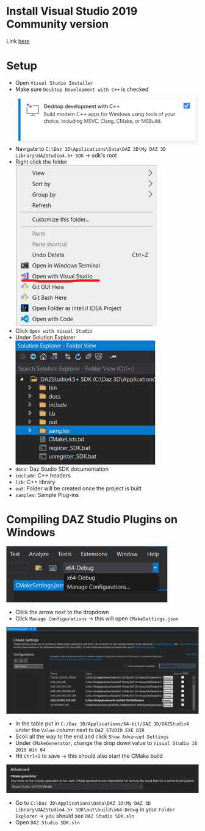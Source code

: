 # Install Visual Studio 2019 Community version
Link [here](https://visualstudio.microsoft.com/vs/)

# Setup
- Open `Visual Studio Installer`
- Make sure `Desktop Development with C++` is checked
![](images/desktop_development_cpp.png)
- Navigate to `C:\Daz 3D\Applications\Data\DAZ 3D\My DAZ 3D Library\DAZStudio4.5+ SDK` &rightarrow; sdk's root
- Right click the folder
![](images/open_with_vs.png)
- Click `Open with Visual Studio`
- Under Solution Explorer
![](images/sdk_folder_structure.png)
- `docs`: Daz Studio SDK documentation
- `include`: C++ headers
- `lib`: C++ library
- `out`: Folder will be created once the project is built
- `samples`: Sample Plug-ins 

# Compiling DAZ Studio Plugins on Windows
![](images/configurations_dropdown.png)
- Click the arrow next to the dropdown
- Click `Manage Configurations` &rightarrow; this will open `CMakeSettings.json`

![](images/CMakeSettings.png)
- In the table put in `C:/Daz 3D/Applications/64-bit/DAZ 3D/DAZStudio4` under the `Value` column next to `DAZ_STUDIO_EXE_DIR`
- Scoll all the way to the end and click `Show Advanced Settings`
- Under `CMakeGenerator`, change the drop down value to `Visual Studio 16 2019 Win 64`
- Hit `Ctrl+S` to save &rightarrow; this should also start the CMake build

![](images/CMakeGenerator.png)

- Go to `C:\Daz 3D\Applications\Data\DAZ 3D\My DAZ 3D Library\DAZStudio4.5+ SDK\out\build\x64-Debug` in your `Folder Explorer` &rightarrow; you should see `DAZ Studio SDK.sln`
- Open `DAZ Studio SDK.sln`